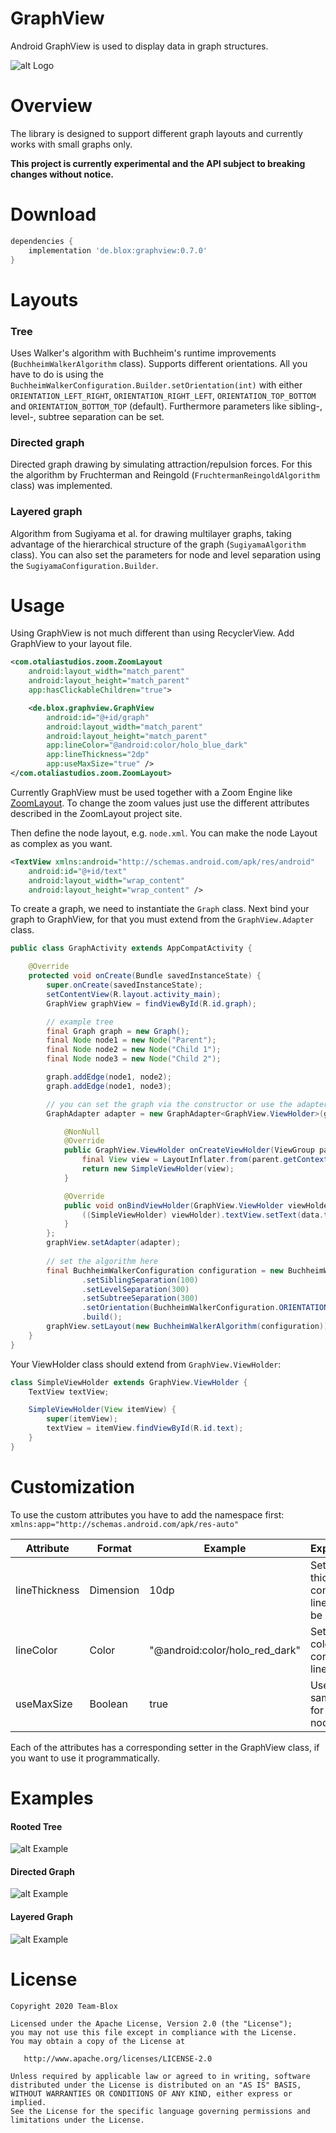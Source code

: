 GraphView
===========

Android GraphView is used to display data in graph structures.

![alt Logo](image/GraphView_logo.png "Graph Logo")

Overview
========
The library is designed to support different graph layouts and currently works with small graphs only.

**This project is currently experimental and the API subject to breaking changes without notice.**


Download
========

```groovy
dependencies {
    implementation 'de.blox:graphview:0.7.0'
}
```
Layouts
======
### Tree
Uses Walker's algorithm with Buchheim's runtime improvements (`BuchheimWalkerAlgorithm` class). Supports different orientations. All you have to do is using the `BuchheimWalkerConfiguration.Builder.setOrientation(int)` with either `ORIENTATION_LEFT_RIGHT`, `ORIENTATION_RIGHT_LEFT`, `ORIENTATION_TOP_BOTTOM` and
`ORIENTATION_BOTTOM_TOP` (default). Furthermore parameters like sibling-, level-, subtree separation can be set.
### Directed graph
Directed graph drawing by simulating attraction/repulsion forces. For this the algorithm by Fruchterman and Reingold (`FruchtermanReingoldAlgorithm` class) was implemented.
### Layered graph
Algorithm from Sugiyama et al. for drawing multilayer graphs, taking advantage of the hierarchical structure of the graph (`SugiyamaAlgorithm` class). You can also set the parameters for node and level separation using the `SugiyamaConfiguration.Builder`.

Usage
======
Using GraphView is not much different than using RecyclerView.
Add GraphView to your layout file.
```xml
<com.otaliastudios.zoom.ZoomLayout
    android:layout_width="match_parent"
    android:layout_height="match_parent"
    app:hasClickableChildren="true">

    <de.blox.graphview.GraphView
        android:id="@+id/graph"
        android:layout_width="match_parent"
        android:layout_height="match_parent"
        app:lineColor="@android:color/holo_blue_dark"
        app:lineThickness="2dp"
        app:useMaxSize="true" />
</com.otaliastudios.zoom.ZoomLayout>
```

Currently GraphView must be used together with a Zoom Engine like [ZoomLayout](https://github.com/natario1/ZoomLayout). To change the zoom values just use the different attributes described in the ZoomLayout project site.

Then define the node layout, e.g. ```node.xml```. You can make the node Layout as complex as you want.
```xml
<TextView xmlns:android="http://schemas.android.com/apk/res/android"
    android:id="@+id/text"
    android:layout_width="wrap_content"
    android:layout_height="wrap_content" />
```

To create a graph, we need to instantiate the `Graph` class. Next bind your graph to GraphView, for that you must extend from the `GraphView.Adapter` class.

```java
public class GraphActivity extends AppCompatActivity {

    @Override
    protected void onCreate(Bundle savedInstanceState) {
        super.onCreate(savedInstanceState);
        setContentView(R.layout.activity_main);
        GraphView graphView = findViewById(R.id.graph);

        // example tree
        final Graph graph = new Graph();
        final Node node1 = new Node("Parent");
        final Node node2 = new Node("Child 1");
        final Node node3 = new Node("Child 2");

        graph.addEdge(node1, node2);
        graph.addEdge(node1, node3);

        // you can set the graph via the constructor or use the adapter.setGraph(Graph) method
        GraphAdapter adapter = new GraphAdapter<GraphView.ViewHolder>(graph) {

            @NonNull
            @Override
            public GraphView.ViewHolder onCreateViewHolder(ViewGroup parent, int viewType) {
                final View view = LayoutInflater.from(parent.getContext()).inflate(R.layout.node, parent, false);
                return new SimpleViewHolder(view);
            }

            @Override
            public void onBindViewHolder(GraphView.ViewHolder viewHolder, Object data, int position) {
                ((SimpleViewHolder) viewHolder).textView.setText(data.toString());
            }
        };
        graphView.setAdapter(adapter);
        
        // set the algorithm here
        final BuchheimWalkerConfiguration configuration = new BuchheimWalkerConfiguration.Builder()
                .setSiblingSeparation(100)
                .setLevelSeparation(300)
                .setSubtreeSeparation(300)
                .setOrientation(BuchheimWalkerConfiguration.ORIENTATION_TOP_BOTTOM)
                .build();
        graphView.setLayout(new BuchheimWalkerAlgorithm(configuration));
    }
}
```

Your ViewHolder class should extend from `GraphView.ViewHolder`:
```java
class SimpleViewHolder extends GraphView.ViewHolder {
    TextView textView;

    SimpleViewHolder(View itemView) {
        super(itemView);
        textView = itemView.findViewById(R.id.text);
    }
}
```

Customization
=============

To use the custom attributes you have to add the namespace first: ```
    xmlns:app="http://schemas.android.com/apk/res-auto"```

| Attribute        | Format    | Example                        | Explanation|
|------------------|-----------|--------------------------------|------------|
| lineThickness   | Dimension | 10dp                           | Set how thick the connection lines should be
| lineColor       | Color     | "@android:color/holo_red_dark" | Set the color of the connection lines
| useMaxSize      | Boolean   | true                           | Use the same size for each node

Each of the attributes has a corresponding setter in the GraphView class, if you want to use it programmatically.

Examples
========
#### Rooted Tree
![alt Example](image/Tree.png "Tree Example")

#### Directed Graph
![alt Example](image/Graph.png "Graph Example")

#### Layered Graph
![alt Example](image/LayeredGraph.png "Layered Graph Example")

License
=======

    Copyright 2020 Team-Blox

    Licensed under the Apache License, Version 2.0 (the "License");
    you may not use this file except in compliance with the License.
    You may obtain a copy of the License at

       http://www.apache.org/licenses/LICENSE-2.0

    Unless required by applicable law or agreed to in writing, software
    distributed under the License is distributed on an "AS IS" BASIS,
    WITHOUT WARRANTIES OR CONDITIONS OF ANY KIND, either express or implied.
    See the License for the specific language governing permissions and
    limitations under the License.
